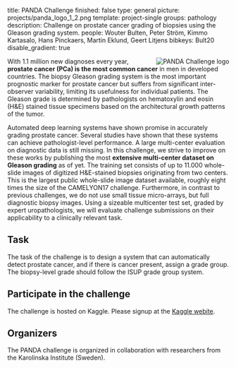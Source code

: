 title: PANDA Challenge
finished: false
type: general
picture: projects/panda_logo_1_2.png
template: project-single
groups: pathology
description: Challenge on prostate cancer grading of biopsies using the Gleason grading system.
people: Wouter Bulten, Peter Ström, Kimmo Kartasalo, Hans Pinckaers, Martin Eklund, Geert Litjens 
bibkeys: Bult20
disable_gradient: true

<img alt="PANDA Challenge logo" class="img-fluid" src="https://www.computationalpathologygroup.eu/images/projects/panda_logo_square.png" style="max-width: 300px; float: right; padding-left: 1em;">


With 1.1 million new diagnoses every year, **prostate cancer (PCa) is the most common cancer** in men in developed countries. The biopsy Gleason grading system is the most important prognostic marker for prostate cancer but suffers from significant inter-observer variability, limiting its usefulness for individual patients. The Gleason grade is determined by pathologists on hematoxylin and eosin (H&E) stained tissue specimens based on the architectural growth patterns of the tumor.

Automated deep learning systems have shown promise in accurately grading prostate cancer. Several studies have shown that these systems can achieve pathologist-level performance. A large multi-center evaluation on diagnostic data is still missing. In this challenge, we strive to improve on these works by publishing the most **extensive multi-center dataset on Gleason grading** as of yet. The training set consists of up to 11.000 whole-slide images of digitized H&E-stained biopsies originating from two centers. This is the largest public whole-slide image dataset available, roughly eight times the size of the CAMELYON17 challenge. Furthermore, in contrast to previous challenges, we do not use small tissue micro-arrays, but full diagnostic biopsy images. Using a sizeable multicenter test set, graded by expert uropathologists, we will evaluate challenge submissions on their applicability to a clinically relevant task.

## Task

The task of the challenge is to design a system that can automatically detect prostate cancer, and if there is cancer present, assign a grade group. The biopsy-level grade should follow the ISUP grade group system.

## Participate in the challenge

The challenge is hosted on Kaggle. Please signup at the [Kaggle webite](https://www.kaggle.com/c/prostate-cancer-grade-assessment/overview).

## Organizers

The PANDA challenge is organized in collaboration with researchers from the Karolinska Institute (Sweden).

